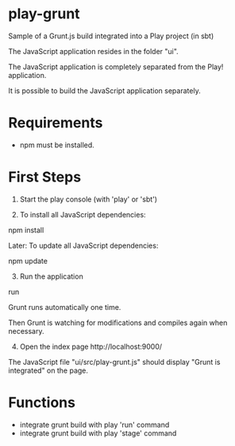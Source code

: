 play-grunt
==========

Sample of a Grunt.js build integrated into a Play project (in sbt)

The JavaScript application resides in the folder "ui".

The JavaScript application is completely separated from the Play! application.

It is possible to build the JavaScript application separately.


Requirements
============
- npm must be installed.


First Steps
===========

1. Start the play console (with 'play' or 'sbt')


2. To install all JavaScript dependencies:

npm install

Later: To update all JavaScript dependencies:

npm update


3. Run the application

run


Grunt runs automatically one time.

Then Grunt is watching for modifications and compiles again when necessary.


4. Open the index page http://localhost:9000/

The JavaScript file "ui/src/play-grunt.js" should display "Grunt is integrated" on the page.



Functions
=========
- integrate grunt build with play 'run' command
- integrate grunt build with play 'stage' command
